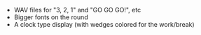 * WAV files for "3, 2, 1" and "GO GO GO!", etc
* Bigger fonts on the round
* A clock type display (with wedges colored for the work/break)